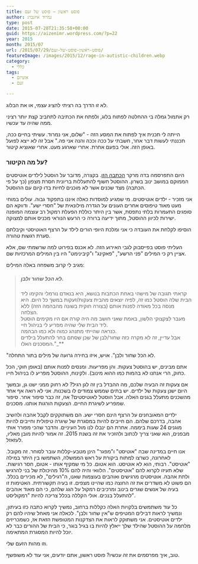 ```yaml
---
title: פוסט ראשון – פוסט של זעם
author: נמרוד איזנברג
type: post
date: 2015-07-28T21:35:58+00:00
guid: https://aizenimr.wordpress.com/?p=22
year: 2015
month: 2015/07
url: /2015/07/29/פוסט-ראשון-פוסט-של-זעם/
featureImage: /images/2015/12/rage-in-autistic-children.webp
category:
  - כללי
tags:
  - אוטיזם
  - זעם

---
```

לא זו הדרך בה רציתי להציג עצמי, או את הבלוג.

רק אתמול גמלה בי ההחלטה לפתוח בלוג, ולפתח את הכתיבה לתחביב קצת יותר רציני ממה שהיה עד עכשיו.

הייתה לי תכנית איך לפתוח את המסע הזה - "שלום, אני נמרוד. עשיתי בחיים ככה, תכננתי לעשות דבר אחר, חשבתי על ככה וככה והנה אני פה." אבל זה לא ייצא לפועל באופן הזה. אולי בפעם אחרת. אחרי שארגע מעט. אחרי שאוציא קיטור.

### על מה הקיטור?

היום התפרסמה בדה מרקר <a href="http://www.themarker.com/news/1.2694187" target="_blank" rel="noopener noreferrer">הכתבה הזו</a>. בקצרה, מדובר על הוסטל לילדים אוטיסטים הממוקם במושב ינוב בשרון. ההוסטל חשוף להתעללות בריונית חסרת מצפון (כך על פי הכתבה) מצד שכנים אשר לא מוכנים לחיות בדו קיום עם ההוסטל.

אני מזכיר - ילדים אוטיסטים. מי שמגיע למוסדות כאלה איננו בתפקוד גבוה. עולים במוחי מעט מאוד טיפוסים אחרים העונים על הגדרה מילונאית של "חסרי ישע". ודווקא הם סופגים התעמרות בלתי נתפסת, אשר בין היתר כוללת הפעלת רמקול רב עוצמה המופנה ישירות לכיוון ההוסטל, מתוך ידיעה ברורה כי הרעש הנוראי מכניס אותם למצוקה.

הוסיפו לקלחת את העובדה כי אני ומלכת היופי הורים לילד על הרצף האוטיסטי וקיבלתם סערת רגשות טהורה.

העליתי פוסט בפייסבוק לגבי האירוע הזה. לא אכנס בפירוט למה שרשמתי שם, אלא אציין רק כי המילים "פני הרשע", "פאקינג" ו"קיבינימט" היו בין המילים המרכזיות שם.

מגיב לי קרוב משפחה באלה המילים:

> ##### **לא הכל שחור ולבן.**
> קראתי תגובה של מישהי באחת הכתבות בנושא, היא בנאדם נורמלי והקימו ליד הבית שלה הוסטל כמו זה, לפיה יוצאים מהבית צעקות/זעקות במשך כל היום. היא מנסה בכל מאודה לפנות אותם (בצורה חוקית בשונה מהבהמה הזה) ללא הצלחה.  
> מעבר לצקצוקי הלשון, באמת שאני חושב מה היה קורה אם היו מקימים הוסטל ליד הבית שלי שהיה מפריע לי בניהול חיי.  
> כנראה שהייתי מתנהג כמוה ולא כמו הבהמה.  
> אבל עדיין, זה לא מקרה כזה שחור/לבן של שכן שסתם בחר להתעלל בילדים המסכנים האלו."_**

"לא הכל שחור ולבן". אויש, איזו בחירה גרועה של מילים בתור התחלה.

אתם מבינים, יש בהוסטל צעקות. והן מפריעות. ומנסים לפנות אותם (באופן חוקי, הכל כחוק, הרי אנחנו לא בהמות כמו ההוא מינוב). ולקינוח, ההוסטל מפריע לו בניהול חייו.

אם צעקות זה הבעיה שלכם, מה ההבדל בין זה לגן רגיל? לא רחוק ממני ישנו גן, ובמשך היום ישנן צעקות של ילדים. יש בתים שממש צמודים לו בשכנות. אני לא רואה אף אחד מהשכנים מתעלל בגנים האלה. אבל הוסטל לאוטיסטים? אה, זה כבר סיפור אחר. סיפור שמפריע לשיגרת החיים. הצעקות הורגות אותנו. מסכנים.

ילדים המאובחנים על הרצף הינם חסרי ישע. הם משתוקקים לקבל אהבה ולהשיב אהבה, בדרכם שלהם. הם חייבים להיות במסגרת של שיגרה טיפולית וחייבים להיות מוגנים 24 שעות ביממה. אחרת הם ינבלו לנו מול העיניים. והדבר שהכי מפורר אותי מבפנים, הוא שאני צריך לכתוב ולהזכיר את זה בשנת 2015. זה אמור להיות מובן מאליו, לעזאזל.

אנו חיים במדינה שבה "אוטיסט" ו"מפגר" הינן מטבע-קללות עובר לסוחר. זה מקובל. לאחרונה, כשרצו למתוח ביקורת על ראש הממשלה, השתמשו בין היתר במילה "אוטיסט". רבותי, הוא לא אוטיסט. הוא אטום. כל מי שמקיף אותו - אטום, חסר רגישות. שלא תעיזו לקרוא להם "אוטיסטים". הלוואי והיה להם 10% מהיכולת של בני להרגיש ולתת אהבה. אוטיסטים מרגישים ואוהבים בעוצמות שאנו, ה"רגילים", לא מכירים בכלל. הם פשוט לא משדרים את זה החוצה כמו שהיינו מצפים. זו בעיה תקשורתית. האטימות זו בעיה של אנשים שגרים בינוב ומרכיבים רמקול על הגג שלהם, כי הם מאוד אוהבים להתעלל בנכים. אולי הקללה בכלל צריכה להיות "רמקוליסט".

כל עוד משתמשים בלקויות האלה כקללות ברחוב, נמשיך לקרוא כתבה כזו בעיתון, ונמשיך לראות דבילים המטיפים ש"אין שחור ולבן". לכאלה אני מאחל שיהיו להם רק ילדים אוטיסטים. אני משתוקק לראות את הצדקנות המטופשת הזאת אז, כשמכריזים מלחמה על ההוסטל שהילד שלך ייאלץ להיות בו בגיל בוגר, כי הבית של ההורים כבר לא יוכל להיות המסגרת המתאימה.

וזו מהות הזעם שלי.

טוב, איך מפרסמים את זה עכשיו? פוסט ראשון, אתם יודעים, אני עוד לא משופשף.
